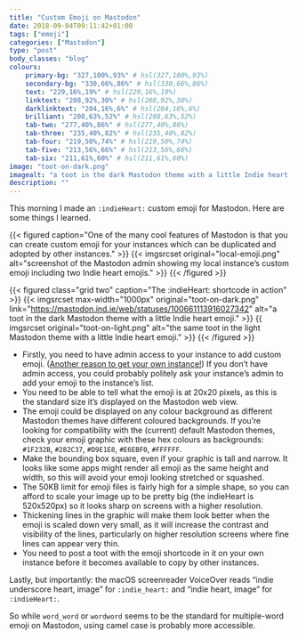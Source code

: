 ```yaml
---
title: "Custom Emoji on Mastodon"
date: 2018-09-04T09:11:42+01:00
tags: ["emoji"]
categories: ["Mastodon"]
type: "post"
body_classes: "blog"
colours:
    primary-bg: "327,100%,93%" # hsl(327,100%,93%)
    secondary-bg: "330,66%,86%" # hsl(330,66%,86%)
    text: "229,16%,19%" # hsl(229,16%,19%)
    linktext: "208,92%,30%" # hsl(208,92%,30%)
    darklinktext: "204,16%,6%" # hsl(204,16%,6%)
    brilliant: "208,63%,52%" # hsl(208,63%,52%)
    tab-two: "277,40%,86%" # hsl(277,40%,86%)
    tab-three: "235,40%,82%" # hsl(235,40%,82%)
    tab-four: "219,50%,74%" # hsl(219,50%,74%)
    tab-five: "213,56%,66%" # hsl(213,56%,66%)
    tab-six: "211,61%,60%" # hsl(211,61%,60%)
image: "toot-on-dark.png"
imagealt: "a toot in the dark Mastodon theme with a little Indie heart emoji."
description: ""
---
```


This morning I made an `:indieHeart:` custom emoji for Mastodon. Here are some things I learned.<!--more-->

{{< figured caption="One of the many cool features of Mastodon is that you can create custom emoji for your instances which can be duplicated and adopted by other instances." >}}
  {{< imgsrcset original="local-emoji.png" alt="screenshot of the Mastodon admin showing my local instance’s custom emoji including two Indie heart emojis." >}}
{{< /figured >}}

{{< figured class="grid two" caption="The :indieHeart: shortcode in action" >}}
  {{< imgsrcset max-width="1000px" original="toot-on-dark.png" link="https://mastodon.ind.ie/web/statuses/100661113916027342" alt="a toot in the dark Mastodon theme with a little Indie heart emoji." >}}
  {{ imgsrcset original="toot-on-light.png" alt="the same toot in the light Mastodon theme with a little Indie heart emoji." >}}
{{< /figured >}}

- Firstly, you need to have admin access to your instance to add custom emoji. ([Another reason to get your own instance!](/what-is-mastodon-and-why-should-i-use-it/#why-set-up-an-instance-of-one)) If you don’t have admin access, you could probably politely ask your instance’s admin to add your emoji to the instance’s list.
- You need to be able to tell what the emoji is at 20x20 pixels, as this is the standard size it’s displayed on the Mastodon web view.
- The emoji could be displayed on any colour background as different Mastodon themes have different coloured backgrounds. If you’re looking for compatibility with the (current) default Mastodon themes, check your emoji graphic with these hex colours as backgrounds: `#1F232B`, `#282C37`, `#D9E1E8`, `#E6EBF0`, `#FFFFFF`.
- Make the bounding box square, even if your graphic is tall and narrow. It looks like some apps might render all emoji as the same height and width, so this will avoid your emoji looking stretched or squashed.
- The 50KB limit for emoji files is fairly high for a simple shape, so you can afford to scale your image up to be pretty big (the indieHeart is 520x520px) so it looks sharp on screens with a higher resolution.
- Thickening lines in the graphic will make them look better when the emoji is scaled down very small, as it will increase the contrast and visibility of the lines, particularly on higher resolution screens where fine lines can appear very thin.
- You need to post a toot with the emoji shortcode in it on your own instance before it becomes available to copy by other instances.

Lastly, but importantly: the macOS screenreader VoiceOver reads “indie underscore heart, image” for `:indie_heart:` and “indie heart, image” for `:indieHeart:`.

So while `word_word` or `wordword` seems to be the standard for multiple-word emoji on Mastodon, using camel case is probably more accessible.